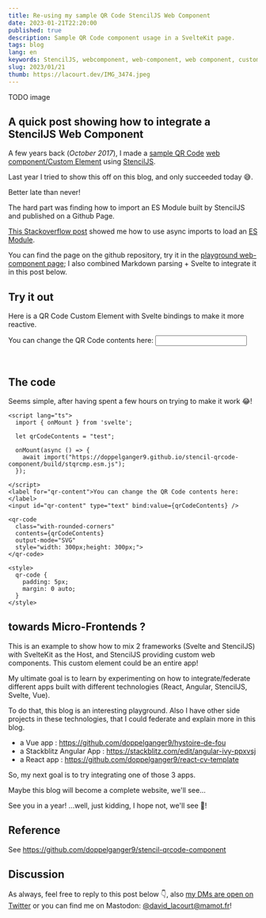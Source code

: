 ```yaml
---
title: Re-using my sample QR Code StencilJS Web Component
date: 2023-01-21T22:20:00
published: true
description: Sample QR Code component usage in a SvelteKit page.
tags: blog
lang: en
keywords: StencilJS, webcomponent, web-component, web component, custom element, sveltekit, svelte
slug: 2023/01/21
thumb: https://lacourt.dev/IMG_3474.jpeg
---
```


TODO image

## A quick post showing how to integrate a StencilJS Web Component

A few years back (_October 2017_), I made a [sample QR Code](https://doppelganger9.github.io/stencil-qrcode-component) [web component/Custom Element](https://html.spec.whatwg.org/multipage/custom-elements.html) using [StencilJS](https://stenciljs.com/).

Last year I tried to show this off on this blog, and only succeeded today 😅. 

Better late than never!

The hard part was finding how to import an ES Module built by StencilJS and published on a Github Page.

[This Stackoverflow post](https://stackoverflow.com/a/73035753) showed me how to use async imports to load an [ES Module](https://hacks.mozilla.org/2018/03/es-modules-a-cartoon-deep-dive/).

You can find the page on the github repository, try it in the [playground web-component page](/playground/web-components); I also combined Markdown parsing + Svelte to integrate it in this post below.

## Try it out

Here is a QR Code Custom Element with Svelte bindings to make it more reactive.

<script lang="ts">
  import { onMount } from 'svelte';

  let qrCodeContents = "test";

  onMount(async () => {
    await import("https://doppelganger9.github.io/stencil-qrcode-component/build/stqrcmp.esm.js");
  });

</script>
<label for="qr-content">You can change the QR Code contents here:</label>
<input id="qr-content" type="text" bind:value={qrCodeContents} />

<qr-code
  class="with-rounded-corners"
  contents={qrCodeContents}
  output-mode="SVG"
  style="width: 300px;height: 300px;">
</qr-code>

<style>
  qr-code {
    padding: 5px;
    margin: 0 auto;
  }
</style>

## The code

Seems simple, after having spent a few hours on trying to make it work 😂!

```svelte
<script lang="ts">
  import { onMount } from 'svelte';

  let qrCodeContents = "test";

  onMount(async () => {
    await import("https://doppelganger9.github.io/stencil-qrcode-component/build/stqrcmp.esm.js");
  });

</script>
<label for="qr-content">You can change the QR Code contents here:</label>
<input id="qr-content" type="text" bind:value={qrCodeContents} />

<qr-code
  class="with-rounded-corners"
  contents={qrCodeContents}
  output-mode="SVG"
  style="width: 300px;height: 300px;">
</qr-code>

<style>
  qr-code {
    padding: 5px;
    margin: 0 auto;
  }
</style>
```

## towards Micro-Frontends ?

This is an example to show how to mix 2 frameworks (Svelte and StencilJS) with SvelteKit as the Host, and StencilJS providing custom web components. This custom element could be an entire app!

My ultimate goal is to learn by experimenting on how to integrate/federate different apps built with different technologies (React, Angular, StencilJS, Svelte, Vue).

To do that, this blog is an interesting playground. Also I have other side projects in these technologies, that I could federate and explain more in this blog.

- a Vue app : https://github.com/doppelganger9/hystoire-de-fou 
- a Stackblitz Angular App : https://stackblitz.com/edit/angular-ivy-ppxvsj
- a React app : https://github.com/doppelganger9/react-cv-template

So, my next goal is to try integrating one of those 3 apps.

Maybe this blog will become a complete website, we'll see...

See you in a year! ...well, just kidding, I hope not, we'll see 🤞!

## Reference

See https://github.com/doppelganger9/stencil-qrcode-component

## Discussion

As always, feel free to reply to this post below 👇, also [my DMs are open on Twitter](https://twitter.com/doppelganger9) or you can find me on Mastodon: <a rel="me" href="https://mastodon.social/@david_lacourt@mamot.fr">@david_lacourt@mamot.fr</a>!
